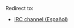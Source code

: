 Redirect to:

*   [IRC channel (Español)](/index.php?title=IRC_channel_(Espa%C3%B1ol)&redirect=no "IRC channel (Español)")